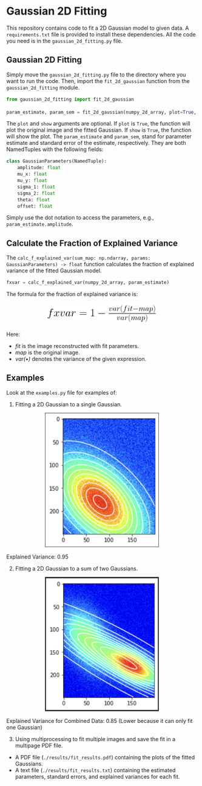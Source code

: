 # Gaussian 2D Fitting

This repository contains code to fit a 2D Gaussian model to given data. A `requirements.txt` file is provided to install these dependencies. All the code you need is in the `gaussian_2d_fitting.py` file.

## Gaussian 2D Fitting

Simply move the `gaussian_2d_fitting.py` file to the directory where you want to run the code. Then, import the `fit_2d_gaussian` function from the `gaussian_2d_fitting` module.

```python
from gaussian_2d_fitting import fit_2d_gaussian

param_estimate, param_sem = fit_2d_gaussian(numpy_2d_array, plot=True, show=True)
```

The `plot` and `show` arguments are optional. If `plot` is `True`, the function will plot the original image and the fitted Gaussian. If `show` is `True`, the function will show the plot. The `param_estimate` and `param_sem`, stand for parameter estimate and standard error of the estimate, respectively. They are both NamedTuples with the following fields:

```python
class GaussianParameters(NamedTuple):
    amplitude: float
    mu_x: float
    mu_y: float
    sigma_1: float
    sigma_2: float
    theta: float
    offset: float
```

Simply use the dot notation to access the parameters, e.g., `param_estimate.amplitude`.

## Calculate the Fraction of Explained Variance

The `calc_f_explained_var(sum_map: np.ndarray, params: GaussianParameters) -> float` function calculates the fraction of explained variance of the fitted Gaussian model.

```python
fxvar = calc_f_explained_var(numpy_2d_array, param_estimate)
```

The formula for the fraction of explained variance is:

<p style="text-align:center;">
  <img src="results/fxvar_formula.png" alt="fxvar_formula" width="300">
</p>

Here:

- *fit* is the image reconstructed with fit parameters.
- *map* is the original image.
- *var(•)* denotes the variance of the given expression.

## Examples

Look at the `examples.py` file for examples of:

1. Fitting a 2D Gaussian to a single Gaussian.

<p style="text-align:center;">
  <img src="results/example1.png" alt="example1" width="300">
</p>

Explained Variance: 0.95

2. Fitting a 2D Gaussian to a sum of two Gaussians.

<p style="text-align:center;">
  <img src="results/example2.png" alt="example2" width="300">
</p>

Explained Variance for Combined Data: 0.85 (Lower because it can only fit one Gaussian)

3. Using multiprocessing to fit multiple images and save the fit in a multipage PDF file.

- A PDF file (`./results/fit_results.pdf`) containing the plots of the fitted Gaussians.
- A text file (`./results/fit_results.txt`) containing the estimated parameters, standard errors, and explained variances for each fit.

